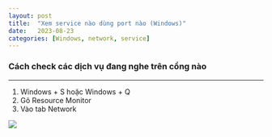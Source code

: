```yaml
---
layout: post
title:  "Xem service nào dùng port nào (Windows)"
date:   2023-08-23
categories: [Windows, network, service]
---
```

### Cách check các dịch vụ đang nghe trên cổng nào
---
1. Windows + S hoặc Windows + Q
2. Gõ Resource Monitor
3. Vào tab Network

![](/assets/images/listen-port-windows/res-monitor.png)

